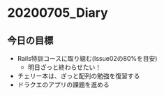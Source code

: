 # 20200705_Diary

## 今日の目標

- Rails特訓コースに取り組む(Issue02の80%を目安)
  - 明日ざっと終わらせたい！
- チェリー本は、ざっと配列の勉強を復習する
- ドラクエのアプリの課題を進める
